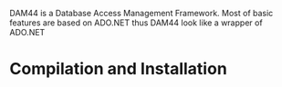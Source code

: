 DAM44 is a Database Access Management Framework. Most of basic features are based on ADO.NET thus DAM44 look like a wrapper of ADO.NET

# Compilation and Installation